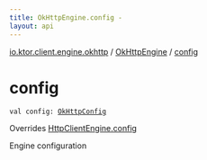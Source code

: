 ```yaml
---
title: OkHttpEngine.config - 
layout: api
---
```


<div class='api-docs-breadcrumbs'><a href="../index.html">io.ktor.client.engine.okhttp</a> / <a href="index.html">OkHttpEngine</a> / <a href="./config.html">config</a></div>

# config

<div class="signature"><code><span class="keyword">val </span><span class="identifier">config</span><span class="symbol">: </span><a href="../-ok-http-config/index.html"><span class="identifier">OkHttpConfig</span></a></code></div>

Overrides <a href="../../io.ktor.client.engine/-http-client-engine/config.html">HttpClientEngine.config</a>

Engine configuration

